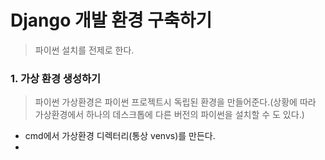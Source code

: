 # Django 개발 환경 구축하기

> 파이썬 설치를 전제로 한다.

### 1. 가상 환경 생성하기
> 파이썬 가상환경은 파이썬 프로젝트시 독립된 환경을 만들어준다.(상황에 따라 가상환경에서 하나의 데스크톱에 다른 버전의 파이썬을 설치할 수 도 있다.)

* cmd에서 가상환경 디렉터리(통상 venvs)를 만든다.
* 
